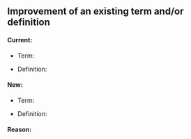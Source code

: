 ## Improvement of an existing term and/or definition

#### Current:
<!--- Please, provide the current term or definition. -->
* Term:

* Definition:

#### New:
<!--- Please, provide the term or definition you would like to improve. -->
* Term:

* Definition:

#### Reason:
<!--- Please, provide the motivation for your proposal, e.g."Style: definitions should not start with a pronoun "It"". -->
